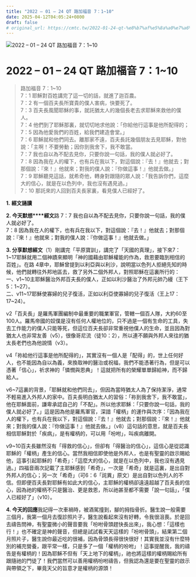 ```yaml
---
title: "2022 – 01 – 24 QT 路加福音 7：1~10"
date: 2025-04-12T04:05:24+0800
draft: false
# original_url: https://cmtc.tw/2022-01-24-qt-%e8%b7%af%e5%8a%a0%e7%a6%8f%e9%9f%b3-7%ef%bc%9a110
---
```


![2022 – 01 – 24 QT 路加福音 7：1\~10](/images/qt.jpg   "2022 – 01 – 24 QT 路加福音 7：1\~10")

# 2022 – 01 – 24 QT 路加福音 7：1\~10

> 路加福音 7：1\~10  
> 7：1 耶穌對百姓講完了這一切的話，就進了迦百農。  
> 7：2 有一個百夫長所寶貴的僕人害病，快要死了。  
> 7：3 百夫長風聞耶穌的事，就託猶太人的幾個長老去求耶穌來救他的僕人。  
> 7：4 他們到了耶穌那裏，就切切地求他說：「你給他行這事是他所配得的；  
> 7：5 因為他愛我們的百姓，給我們建造會堂。」  
> 7：6 耶穌就和他們同去。離那家不遠，百夫長託幾個朋友去見耶穌，對他說：「主啊！不要勞動；因你到我舍下，我不敢當。  
> 7：7 我也自以為不配去見你，只要你說一句話，我的僕人就必好了。  
> 7：8 因為我在人的權下，也有兵在我以下，對這個說：『去！』他就去；對那個說：『來！』他就來；對我的僕人說：『你做這事！』他就去做。」  
> 7：9 耶穌聽見這話，就希奇他，轉身對跟隨的眾人說：「我告訴你們，這麼大的信心，就是在以色列中，我也沒有遇見過。」  
> 7：10 那託來的人回到百夫長家裏，看見僕人已經好了。

**1.** **經文誦讀**

**2. 今天默想****經文**路 7：7 我也自以為不配去見你，只要你說一句話，我的僕人就必好了。  
7：8 因為我在人的權下，也有兵在我以下，對這個說：『去！』他就去；對那個說：『來！』他就來；對我的僕人說：『你做這事！』他就去做。」

**3. 分享默想經文**（1）剛講完「平原寶訓」，講完了「天國的真理」，接下來7：1\~17耶穌就用二個神蹟來顯明「神的國藉由耶穌權能的作為，救恩要臨到相信的百姓」。在路 4章中，耶穌曾提到以利亞與以利沙，說明當以色列人拒絕先知的時候，他們就轉往外邦地區去，救了另外二個外邦人，對照耶穌在這裏所行的：  
一、v1\~10主耶穌醫治外邦百夫長的僕人，正如以利沙醫治了外邦元帥乃縵（王下5：1\~27）。  
二、v11\~17耶穌使寡婦的兒子復活，正如以利亞使寡婦的兒子復活（王上17：17\~24）。

v2「百夫長」是羅馬軍團編制中最重要的職業軍官，管轄一個百人隊，大約60至100人。羅馬帝國的奴僕是沒有任何人權地位的，只不過是一個有生命的工具，失去工作能力的僕人只能等死，但這位百夫長卻非常重視他僕人的生命，並且因為對猶太人也非常友善（v5），很像哥尼流（徒10：2），所以連不願與外邦人來往的猶太長老們也為他說情（v3）。

v4「祢給他行這事是他所配得的」，其實沒有一個人是「配得」的，世上任何好人，也不能因為自以為義，來換取神的醫治或祝福，我們不能憑著行為，但是可以憑著「信心」，祈求神的「憐憫與恩典」！這就把所有的榮耀單單歸給神，而不歸給人。

v6\~7這裏的背景，「耶穌就和他們同去」，但因為當時猶太人為了保持潔淨，通常不輕易進入外邦人的家中。百夫長明白猶太人的習俗：「祢到我舍下，我不敢當」，他在耶穌面前，謙卑承認自己的「不配」。所以他求耶穌：「只要你說一句話，我的僕人就必好了。」這是因為他是羅馬軍官，深諳「權柄」的運作與次序：「因為我在人的權下，也有兵在我以下，對這個說：『去！』他就去；對那個說：『來！』他就來；對我的僕人說：『你做這事！』他就去做。」（v8）這句話的意思，就是百夫長相信耶穌對於「疾病」，是有權柄的，可以用「吩咐」，叫疾病離開。

v9\~10百夫長雖然沒有「得救的信心」，但卻有「得醫治的信心」，這信心是從認識耶穌的「權柄」產生的信心。當然我相信即使他是外邦人，也是有聖靈的啟示賜給他，這事引起耶穌的「希奇」：「這麼大的信心，就是在以色列中，我也沒有遇見過。」四福音兩次記載了主耶穌感到「希奇」，一次是「希奇」就是這裏，是出自對外邦人的信心；另一次「希奇」（可6：6「詫異」原文）是出自對以色列人的不信。但即便百夫長對耶穌有如此大的信心，主耶穌的權柄卻遠遠超越了百夫長的信心，因為祂的權柄不只是醫治、更是救恩，所以祂甚至都不需要「說一句話」，「僕人已經好了」（v10）。

**4. 今天的回應**我記得一次車禍時，被酒駕撞到，腳的拇指骨折。醫生說一般需要三個月，我第一個月去復診照片子，醫生說看起來沒有好轉，令我很沮喪。於是回去禱告問神，有聖靈微小的聲音要我「吩咐骨頭趕快長出來」，我心想：「這樣也行！」也不確定是神的聲音，但總是試試看天天這樣的「吩咐骨頭」，結果第二個月照片子，醫生說你最近吃的很補，因為骨頭長得很快很好！其實我並沒有什麼特別的補充營養，跟平常一樣，只是多了一個「權柄的吩咐」！這事提醒我，我的禱告是有權柄的！因為耶穌不但有「天上地下的權柄」，祂也將這樣的權柄賜給所有跟隨祂的門徒了！我們當然可以善用權柄吩咐禱告，但我認為還是要在聖靈的啟示與帶領之下，畢竟天父的旨意才是權柄的源頭！